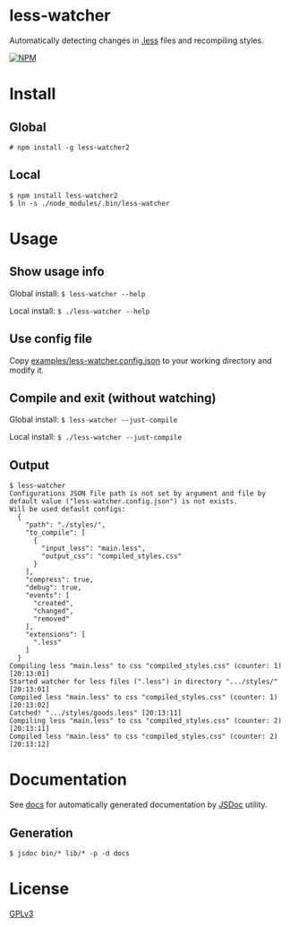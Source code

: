 less-watcher
============

Automatically detecting changes in [.less](http://lesscss.org/) files and recompiling styles.

[![NPM](https://nodei.co/npm/less-watcher2.png)](https://nodei.co/npm/less-watcher2/)

Install
=======

Global
------

    # npm install -g less-watcher2

Local
-----

    $ npm install less-watcher2
    $ ln -s ./node_modules/.bin/less-watcher

Usage
=====

Show usage info
---------------

Global install: `$ less-watcher --help`

Local install: `$ ./less-watcher --help`

Use config file
---------------

Copy [examples/less-watcher.config.json](examples/less-watcher.config.json)
to your working directory and modify it.

Compile and exit (without watching)
-----------------------------------

Global install: `$ less-watcher --just-compile`

Local install: `$ ./less-watcher --just-compile`

Output
------

    $ less-watcher
    Configurations JSON file path is not set by argument and file by default value ("less-watcher.config.json") is not exists.
    Will be used default configs:
      {
        "path": "./styles/",
        "to_compile": [
          {
            "input_less": "main.less",
            "output_css": "compiled_styles.css"
          }
        ],
        "compress": true,
        "debug": true,
        "events": [
          "created",
          "changed",
          "removed"
        ],
        "extensions": [
          ".less"
        ]
      }
    Compiling less "main.less" to css "compiled_styles.css" (counter: 1) [20:13:01]
    Started watcher for less files (".less") in directory ".../styles/" [20:13:01]
    Compiled less "main.less" to css "compiled_styles.css" (counter: 1) [20:13:02]
    Catched! ".../styles/goods.less" [20:13:11]
    Compiling less "main.less" to css "compiled_styles.css" (counter: 2) [20:13:11]
    Compiled less "main.less" to css "compiled_styles.css" (counter: 2) [20:13:12]

Documentation
=============

See [docs](docs/) for automatically generated documentation by [JSDoc](http://usejsdoc.org/) utility.

Generation
----------

    $ jsdoc bin/* lib/* -p -d docs

License
=======

[GPLv3](LICENSE)
